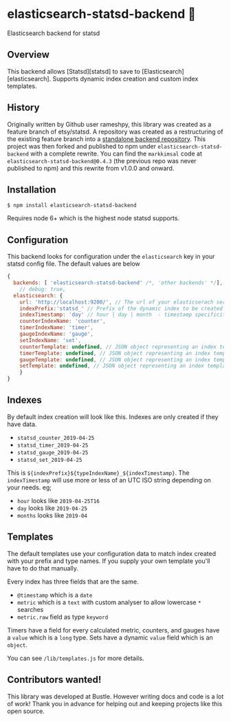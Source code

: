 # elasticsearch-statsd-backend 🔎

Elasticsearch backend for statsd

## Overview

This backend allows [Statsd][statsd] to save to [Elasticsearch][elasticsearch].  Supports dynamic index creation and custom index templates.

## History

Originally written by Github user rameshpy, this library was created as a feature branch of etsy/statsd. A repository was created as a restructuring of the existing feature branch into a [standalone backend repository](https://github.com/markkimsal/statsd-elasticsearch-backend). This project was then forked and published to npm under `elasticsearch-statsd-backend` with a complete rewrite. You can find the `markkimsal` code at `elasticsearch-statsd-backend@0.4.3` (the previous repo was never published to npm) and this rewrite from v1.0.0 and onward.

## Installation

```
$ npm install elasticsearch-statsd-backend

```

Requires node 6+ which is the highest node statsd supports.

## Configuration

This backend looks for configuration under the `elasticsearch` key in your statsd config file. The default values are below

```js
{
  backends: [ 'elasticsearch-statsd-backend' /*, 'other backends' */],
	// debug: true,
  elasticsearch: {
    url: 'http://localhost:9200/', // The url of your elasticserach server
    indexPrefix:'statsd_' // Prefix of the dynamic index to be created
    indexTimestamp: 'day' // hour | day | month  - timestamp specificity for index naming
    counterIndexName: 'counter',
    timerIndexName: 'timer',
    gaugeIndexName: 'gauge',
    setIndexName: 'set',
    counterTemplate: undefined, // JSON object representing an index template
    timerTemplate: undefined, // JSON object representing an index template
    gaugeTemplate: undefined, // JSON object representing an index template
    setTemplate: undefined, // JSON object representing an index template
	}
}
```

## Indexes
By default index creation will look like this. Indexes are only created if they have data.

- `statsd_counter_2019-04-25`
- `statsd_timer_2019-04-25`
- `statsd_gauge_2019-04-25`
- `statsd_set_2019-04-25`

This is `${indexPrefix}${typeIndexName}_${indexTimestamp}`. The `indexTimestamp` will use more or less of an UTC ISO string depending on your needs. eg;

- `hour` looks like `2019-04-25T16`
- `day` looks like `2019-04-25`
- `months` looks like `2019-04`

## Templates
The default templates use your configuration data to match index created with your prefix and type names. If you supply your own template you'll have to do that manually.

Every index has three fields that are the same.

- `@timestamp` which is a `date`
- `metric` which is a `text` with custom analyser to allow lowercase `*` searches
- `metric.raw` field as type `keyword`

Timers have a field for every calculated metric, counters, and gauges have a `value` which is a `long` type. Sets have a dynamic `value` field which is an `object`.

You can see `/lib/templates.js` for more details.

## Contributors wanted!

This library was developed at Bustle. However writing docs and code is a lot of work! Thank you in advance for helping out and keeping projects like this open source.

